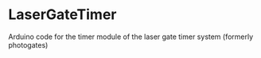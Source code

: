 # LaserGateTimer
Arduino code for the timer module of the laser gate timer system (formerly photogates) 
